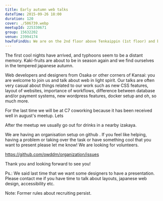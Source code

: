 ```yaml
---
title: Early autumn web talks
dateTime: 2015-09-26 18:00
duration: 120
cover: ./506739.webp
meetupId: 225330671
group: 15632202
venue: 23994174
howToFindUs: We are on the 2nd floor above Tenkaippin (1st floor) and below DropInn Osaka (3rd floor), there is a dedicated floor stating "c7 coworking" right next on the street that will be lit and open (with an OWDDM sign)
---
```


The first cool nights have arrived, and typhoons seem to be a distant memory. Kaki-fruits are about to be in season again and we find ourselves in the tempered japanese autumn.

Web developers and designers from Osaka or other corners of Kansai: you are welcome to join us and talk about web in light spirit. Our talks are often very casual about things related to our work such as new CSS features, layout of websites, importance of workflows, difference between database and/or payment systems, new wordpress features, docker setup and oh, so much more.

For the last time we will be at C7 coworking because it has been received well in august's meetup. Lets

After the meetup we usually go out for drinks in a nearby izakaya.

We are having an organisation setup on github . If you feel like helping, having a problem or taking over the task or have something cool that you want to present please let me know! We are looking for volunteers.

https://github.com/owddm/organization/issues

Thank you and looking forward to see you!

Ps.: We said last time that we want some designers to have a presentation. Please contact me if you have time to talk about layouts, japanese web design, accessibility etc.

Note: Former rules about recruiting persist.
